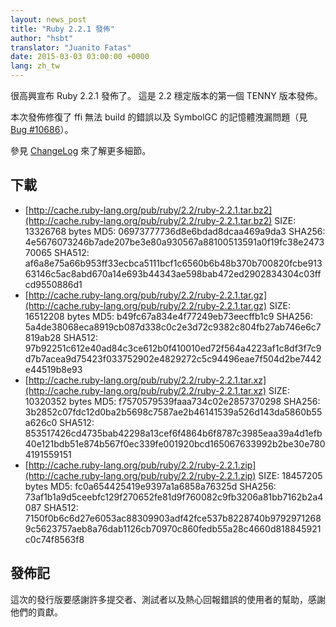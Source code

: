 ```yaml
---
layout: news_post
title: "Ruby 2.2.1 發佈"
author: "hsbt"
translator: "Juanito Fatas"
date: 2015-03-03 03:00:00 +0000
lang: zh_tw
---
```


很高興宣布 Ruby 2.2.1 發佈了。
這是 2.2 穩定版本的第一個 TENNY 版本發佈。

本次發佈修復了 ffi 無法 build 的錯誤以及 SymbolGC 的記憶體洩漏問題（見 [Bug #10686](https://bugs.ruby-lang.org/issues/10686)）。

參見 [ChangeLog](http://svn.ruby-lang.org/repos/ruby/tags/v2_2_1/ChangeLog) 來了解更多細節。

## 下載

* [http://cache.ruby-lang.org/pub/ruby/2.2/ruby-2.2.1.tar.bz2](http://cache.ruby-lang.org/pub/ruby/2.2/ruby-2.2.1.tar.bz2)
  SIZE:   13326768 bytes
  MD5:    06973777736d8e6bdad8dcaa469a9da3
  SHA256: 4e5676073246b7ade207be3e80a930567a88100513591a0f19fc38e247370065
  SHA512: af6a8e75a66b953ff33ecbca5111bcf1c6560b6b48b370b700820fcbe91363146c5ac8abd670a14e693b44343ae598bab472ed2902834304c03ffcd9550886d1
* [http://cache.ruby-lang.org/pub/ruby/2.2/ruby-2.2.1.tar.gz](http://cache.ruby-lang.org/pub/ruby/2.2/ruby-2.2.1.tar.gz)
  SIZE:   16512208 bytes
  MD5:    b49fc67a834e4f77249eb73eecffb1c9
  SHA256: 5a4de38068eca8919cb087d338c0c2e3d72c9382c804fb27ab746e6c7819ab28
  SHA512: 97b92251c612e40ad84c3ce612b0f410010ed72f564a4223af1c8df3f7c9d7b7acea9d75423f033752902e4829272c5c94496eae7f504d2be7442e44519b8e93
* [http://cache.ruby-lang.org/pub/ruby/2.2/ruby-2.2.1.tar.xz](http://cache.ruby-lang.org/pub/ruby/2.2/ruby-2.2.1.tar.xz)
  SIZE:   10320352 bytes
  MD5:    f7570579539faaa734c02e2857370298
  SHA256: 3b2852c07fdc12d0ba2b5698c7587ae2b46141539a526d143da5860b55a626c0
  SHA512: 853517426cd4735bab42298a13cef6f4864b6f8787c3985eaa39a4d1efb40e121bdb51e874b567f0ec339fe001920bcd165067633992b2be30e7804191559151
* [http://cache.ruby-lang.org/pub/ruby/2.2/ruby-2.2.1.zip](http://cache.ruby-lang.org/pub/ruby/2.2/ruby-2.2.1.zip)
  SIZE:   18457205 bytes
  MD5:    fc0a654425419e9397a1a6858a76325d
  SHA256: 73af1b1a9d5ceebfc129f270652fe81d9f760082c9fb3206a81bb7162b2a4087
  SHA512: 7150f0b6c6d27e6053ac88309903adf42fce537b8228740b97929712689c5623757aeb8a76dab1126cb70970c860fedb55a28c4660d818845921c0c74f8563f8

## 發佈記

這次的發行版要感謝許多提交者、測試者以及熱心回報錯誤的使用者的幫助，感謝他們的貢獻。
